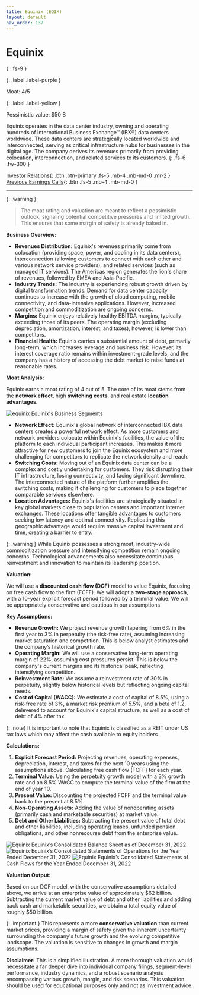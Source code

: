 ```yaml
---
title: Equinix (EQIX)
layout: default
nav_order: 137
---
```


# Equinix
{: .fs-9 }

{: .label .label-purple }

Moat: 4/5

{: .label .label-yellow }

Pessimistic value: $50 B

Equinix operates in the data center industry, owning and operating hundreds of International Business Exchange™ (IBX®) data centers worldwide. These data centers are strategically located worldwide and interconnected, serving as critical infrastructure hubs for businesses in the digital age.  The company derives its revenues primarily from providing colocation, interconnection, and related services to its customers.
{: .fs-6 .fw-300 }

[Investor Relations](https://www.google.com/search?q=EQIX+investor+relations){: .btn .btn-primary .fs-5 .mb-4 .mb-md-0 .mr-2 }
[Previous Earnings Calls](https://discountingcashflows.com/company/EQIX/transcripts/){: .btn .fs-5 .mb-4 .mb-md-0 }

---

{: .warning } 
>The moat rating and valuation are meant to reflect a pessimistic outlook, signaling potential competitive pressures and limited growth. This ensures that some margin of safety is already baked in.


**Business Overview:**

* **Revenues Distribution:** Equinix's revenues primarily come from colocation (providing space, power, and cooling in its data centers), interconnection (allowing customers to connect with each other and various network service providers), and related services (such as managed IT services).  The Americas region generates the lion's share of revenues, followed by EMEA and Asia-Pacific. 
* **Industry Trends:** The industry is experiencing robust growth driven by digital transformation trends. Demand for data center capacity continues to increase with the growth of cloud computing, mobile connectivity, and data-intensive applications.  However, increased competition and commoditization are ongoing concerns.
* **Margins:**  Equinix enjoys relatively healthy EBITDA margins, typically exceeding those of its peers. The operating margin (excluding depreciation, amortization, interest, and taxes), however, is lower than competitors.
* **Financial Health:** Equinix carries a substantial amount of debt, primarily long-term, which increases leverage and business risk.  However, its interest coverage ratio remains within investment-grade levels, and the company has a history of accessing the debt market to raise funds at reasonable rates.

**Moat Analysis:**

Equinix earns a moat rating of 4 out of 5. The core of its moat stems from the **network effect**, high **switching costs**, and real estate **location advantages**.


<aside>
<img src="https://i.imgur.com/8V2cZ0J.png" alt="equinix">
Equinix's Business Segments
</aside>

* **Network Effect:** Equinix's global network of interconnected IBX data centers creates a powerful network effect.  As more customers and network providers colocate within Equinix's facilities, the value of the platform to each individual participant increases. This makes it more attractive for new customers to join the Equinix ecosystem and more challenging for competitors to replicate the network density and reach.
* **Switching Costs:**  Moving out of an Equinix data center can be a complex and costly undertaking for customers.  They risk disrupting their IT infrastructure, losing connectivity, and facing significant downtime.  The interconnected nature of the platform further amplifies the switching costs, making it challenging for customers to piece together comparable services elsewhere.
* **Location Advantages:**  Equinix's facilities are strategically situated in key global markets close to population centers and important internet exchanges. These locations offer tangible advantages to customers seeking low latency and optimal connectivity.  Replicating this geographic advantage would require massive capital investment and time, creating a barrier to entry.

{: .warning }
While Equinix possesses a strong moat, industry-wide commoditization pressure and intensifying competition remain ongoing concerns.  Technological advancements also necessitate continuous reinvestment and innovation to maintain its leadership position.

**Valuation:**

We will use a **discounted cash flow (DCF)** model to value Equinix, focusing on free cash flow to the firm (FCFF). We will adopt a **two-stage approach**, with a 10-year explicit forecast period followed by a terminal value. We will be appropriately conservative and cautious in our assumptions.

**Key Assumptions:**

* **Revenue Growth:**  We project revenue growth tapering from 6% in the first year to 3% in perpetuity (the risk-free rate), assuming increasing market saturation and competition. This is below analyst estimates and the company’s historical growth rate.
* **Operating Margin:**  We will use a conservative long-term operating margin of 22%, assuming cost pressures persist. This is below the company's current margins and its historical peak, reflecting intensifying competition.
* **Reinvestment Rate:**  We assume a reinvestment rate of 30% in perpetuity, slightly below historical levels but reflecting ongoing capital needs.
* **Cost of Capital (WACC):**  We estimate a cost of capital of 8.5%, using a risk-free rate of 3%, a market risk premium of 5.5%, and a beta of 1.2, delevered to account for Equinix's capital structure, as well as a cost of debt of 4% after tax.

{: .note}
It is important to note that Equinix is classified as a REIT under US tax laws which may affect the cash available to equity holders

**Calculations:**

1. **Explicit Forecast Period:** Projecting revenues, operating expenses, depreciation, interest, and taxes for the next 10 years using the assumptions above.  Calculating free cash flow (FCFF) for each year.
2. **Terminal Value:**  Using the perpetuity growth model with a 3% growth rate and an 8.5% WACC to compute the terminal value of the firm at the end of year 10.
3. **Present Value:** Discounting the projected FCFF and the terminal value back to the present at 8.5%.
4. **Non-Operating Assets:**  Adding the value of nonoperating assets (primarily cash and marketable securities) at market value.
5. **Debt and Other Liabilities:** Subtracting the present value of total debt and other liabilities, including operating leases, unfunded pension obligations, and other nonrecourse debt from the enterprise value.

<aside>
<img src="https://i.imgur.com/R4yF13Q.png" alt="Equinix">
Equinix’s Consolidated Balance Sheet as of December 31, 2022

<img src="https://i.imgur.com/2Qm3i5x.png" alt="Equinix">
Equinix’s Consolidated Statements of Operations for the Year Ended December 31, 2022

<img src="https://i.imgur.com/w5Yv49B.png" alt="Equinix">
Equinix’s Consolidated Statements of Cash Flows for the Year Ended December 31, 2022
</aside>

**Valuation Output:**

Based on our DCF model, with the conservative assumptions detailed above, we arrive at an enterprise value of approximately $62 billion.  Subtracting the current market value of debt and other liabilities and adding back cash and marketable securities, we obtain a total equity value of roughly $50 billion.  

{: .important }
This represents a more **conservative valuation** than current market prices, providing a margin of safety given the inherent uncertainty surrounding the company's future growth and the evolving competitive landscape.  The valuation is sensitive to changes in growth and margin assumptions.

**Disclaimer:** This is a simplified illustration.  A more thorough valuation would necessitate a far deeper dive into individual company filings, segment-level performance, industry dynamics, and a robust scenario analysis encompassing various growth, margin, and risk scenarios. This valuation should be used for educational purposes only and not as investment advice.
